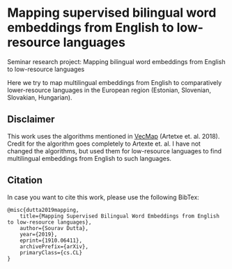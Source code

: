 # Mapping supervised bilingual word embeddings from English to low-resource languages

Seminar research project: Mapping bilingual word embeddings from English to low-resource languages

Here we try to map multilingual embeddings from English to comparatively lower-resource languages in the European region (Estonian, Slovenian, Slovakian, Hungarian).

## Disclaimer

This work uses the algorithms mentioned in [VecMap](https://github.com/artetxem/vecmap) (Artetxe et. al. 2018). Credit for the algorithm goes completely to Artexte et. al. I have not changed the algorithms, but used them for low-resource languages to find multilingual embeddings from English to such languages.

## Citation

In case you want to cite this work, please use the following BibTex:

```
@misc{dutta2019mapping,
    title={Mapping Supervised Bilingual Word Embeddings from English to low-resource languages},
    author={Sourav Dutta},
    year={2019},
    eprint={1910.06411},
    archivePrefix={arXiv},
    primaryClass={cs.CL}
}
```
